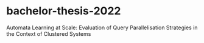 # bachelor-thesis-2022
Automata Learning at Scale: Evaluation of Query Parallelisation Strategies in the Context of Clustered Systems
